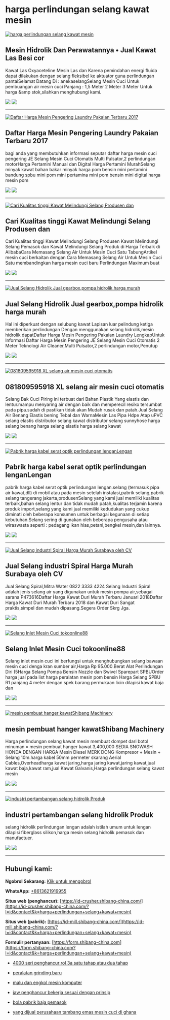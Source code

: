 # harga perlindungan selang kawat mesin

<a href="https://swt.shibang-china.com/?l=id&img&k=harga+perlindungan+selang+kawat+mesin" target="_blank">![harga perlindungan selang kawat mesin](http://static.shibang-china.com/all-800x300/1411.jpg)</a>

## Mesin Hidrolik Dan Perawatannya • Jual Kawat Las Besi cor
Kawat Las Oxyaceteline Mesin Las dan Karena pemindahan energi fluida dapat dilakukan dengan selang fleksibel ke aktuator guna perlindungan pantaiSelamat Datang Di : anekaselangSelang Mesin Cuci Untuk pembuangan air mesin cuci Panjang : 1,5 Meter 2 Meter 3 Meter Untuk harga &amp stok,silahkan menghubungi kami.


<a href="https://whatsapp.shibangsoft.com/WhatsApp.php" target="_blank" title="WhatsApp">![](http://static.shibang-china.com/icon/whatsapp.png)</a> <a href="https://swt.shibang-china.com/?l=id&icon&k=harga+perlindungan+selang+kawat+mesin" target="_blank">![](http://static.shibang-china.com/icon/chat-id.png)</a>

---

<a href="https://swt.shibang-china.com/?l=id&img&k=harga+perlindungan+selang+kawat+mesin" target="_blank">![Daftar Harga Mesin Pengering Laundry Pakaian Terbaru 2017](http://static.shibang-china.com/all-800x300/1239.jpg)</a>

## Daftar Harga Mesin Pengering Laundry Pakaian Terbaru 2017
bagi anda yang membutuhkan informasi seputar daftar harga mesin cuci pengering JE Selang Mesin Cuci Otomatis Multi Pulsator,2 perlindungan motorHarga Pertamini Manual dan Digital Harga Pertamini MurahSelang minyak kawat bahan bakar minyak harga pom bensin mini pertamini bandung spbu mini pom mini pertamina mini pom bensin mini digital harga mesin pom


<a href="https://whatsapp.shibangsoft.com/WhatsApp.php" target="_blank" title="WhatsApp">![](http://static.shibang-china.com/icon/whatsapp.png)</a> <a href="https://swt.shibang-china.com/?l=id&icon&k=harga+perlindungan+selang+kawat+mesin" target="_blank">![](http://static.shibang-china.com/icon/chat-id.png)</a>

---

<a href="https://swt.shibang-china.com/?l=id&img&k=harga+perlindungan+selang+kawat+mesin" target="_blank">![Cari Kualitas tinggi Kawat Melindungi Selang Produsen dan](http://static.shibang-china.com/all-800x300/339.jpg)</a>

## Cari Kualitas tinggi Kawat Melindungi Selang Produsen dan
Cari Kualitas tinggi Kawat Melindungi Selang Produsen Kawat Melindungi Selang Pemasok dan Kawat Melindungi Selang Produk di Harga Terbaik di AlibabaCara Memasang Selang Air Untuk Mesin Cuci Satu TabungArtikel mesin cuci berkaitan dengan Cara Memasang Selang Air Untuk Mesin Cuci Satu membandingkan harga mesin cuci baru Perlindungan Maximum buat


<a href="https://whatsapp.shibangsoft.com/WhatsApp.php" target="_blank" title="WhatsApp">![](http://static.shibang-china.com/icon/whatsapp.png)</a> <a href="https://swt.shibang-china.com/?l=id&icon&k=harga+perlindungan+selang+kawat+mesin" target="_blank">![](http://static.shibang-china.com/icon/chat-id.png)</a>

---

<a href="https://swt.shibang-china.com/?l=id&img&k=harga+perlindungan+selang+kawat+mesin" target="_blank">![Jual Selang Hidrolik Jual gearbox,pompa hidrolik harga murah](http://static.shibang-china.com/all-800x300/863.jpg)</a>

## Jual Selang Hidrolik Jual gearbox,pompa hidrolik harga murah
Hal ini diperkuat dengan selubung kawat Lapisan luar pelindung ketiga memberikan perlindungan Dengan menggunakan selang hidrolik,mesin hidrolik dapatDaftar Harga Mesin Pengering Pakaian Laundry LengkapUntuk Informasi Daftar Harga Mesin Pengering JE Selang Mesin Cuci Otomatis 2 Meter Teknologi Air Cleaner,Multi Pulsator,2 perlindungan motor,Penutup


<a href="https://whatsapp.shibangsoft.com/WhatsApp.php" target="_blank" title="WhatsApp">![](http://static.shibang-china.com/icon/whatsapp.png)</a> <a href="https://swt.shibang-china.com/?l=id&icon&k=harga+perlindungan+selang+kawat+mesin" target="_blank">![](http://static.shibang-china.com/icon/chat-id.png)</a>

---

<a href="https://swt.shibang-china.com/?l=id&img&k=harga+perlindungan+selang+kawat+mesin" target="_blank">![081809595918 XL selang air mesin cuci otomatis](http://static.shibang-china.com/all-800x300/97.jpg)</a>

## 081809595918 XL selang air mesin cuci otomatis
Selang Bak Cuci Piring ini terbuat dari Bahan Plastik Yang elastis dan lentur.mampu menyaring air dengan baik dan memperecil resiko tersumbat pada pipa.sudah di pastikan tidak akan Mudah rusak dan patah.Jual Selang Air Benang Elastis bening Tebal dan WarnaMesin Las Pipa Hdpe Atap uPVC selang elastis distributor selang kawat distributor selang sunnyhose harga selang benang harga selang elastis harga selang kawat


<a href="https://whatsapp.shibangsoft.com/WhatsApp.php" target="_blank" title="WhatsApp">![](http://static.shibang-china.com/icon/whatsapp.png)</a> <a href="https://swt.shibang-china.com/?l=id&icon&k=harga+perlindungan+selang+kawat+mesin" target="_blank">![](http://static.shibang-china.com/icon/chat-id.png)</a>

---

<a href="https://swt.shibang-china.com/?l=id&img&k=harga+perlindungan+selang+kawat+mesin" target="_blank">![Pabrik harga kabel serat optik perlindungan lenganLengan](http://static.shibang-china.com/all-800x300/439.jpg)</a>

## Pabrik harga kabel serat optik perlindungan lenganLengan
pabrik harga kabel serat optik perlindungan lengan.selang (termasuk pipa air kawat,dll) di mobil atau pada mesin setelah instalasi,pabrik selang,pabrik selang tangerang jakarta,produsenSelang yang kami jual memiliki kualitas terbaik,bahan selang lentur dan tidak mudah patah,kualitas terjamin karena produk import,selang yang kami jual memiliki kedudukan yang cukup diminati oleh beberapa konsumen untuk berbagai kegunaan di setiap kebutuhan.Selang sering di gunakan oleh beberapa pengusaha atau wiraswasta seperti : pedagang ikan hias,petani,bengkel mesin,dan lainnya.


<a href="https://whatsapp.shibangsoft.com/WhatsApp.php" target="_blank" title="WhatsApp">![](http://static.shibang-china.com/icon/whatsapp.png)</a> <a href="https://swt.shibang-china.com/?l=id&icon&k=harga+perlindungan+selang+kawat+mesin" target="_blank">![](http://static.shibang-china.com/icon/chat-id.png)</a>

---

<a href="https://swt.shibang-china.com/?l=id&img&k=harga+perlindungan+selang+kawat+mesin" target="_blank">![Jual Selang industri Spiral Harga Murah Surabaya oleh CV](http://static.shibang-china.com/all-800x300/80.jpg)</a>

## Jual Selang industri Spiral Harga Murah Surabaya oleh CV
Jual Selang Spiral,Mitra Water 0822 3333 4224 Selang Industri Spiral adalah jenis selang air yang digunakan untuk mesin pompa air,sebagai sarana P473616Daftar Harga Kawat Duri Murah Terbaru Januari 2018Daftar Harga Kawat Duri Murah Terbaru 2018 dan Kawat Duri Sangat praktis,simpel dan mudah dipasang.Segera Order Skrg Jga.


<a href="https://whatsapp.shibangsoft.com/WhatsApp.php" target="_blank" title="WhatsApp">![](http://static.shibang-china.com/icon/whatsapp.png)</a> <a href="https://swt.shibang-china.com/?l=id&icon&k=harga+perlindungan+selang+kawat+mesin" target="_blank">![](http://static.shibang-china.com/icon/chat-id.png)</a>

---

<a href="https://swt.shibang-china.com/?l=id&img&k=harga+perlindungan+selang+kawat+mesin" target="_blank">![Selang Inlet Mesin Cuci tokoonline88](http://static.shibang-china.com/all-800x300/279.jpg)</a>

## Selang Inlet Mesin Cuci tokoonline88
Selang inlet mesin cuci ini berfungsi untuk menghubungkan selang bawaan mesin cuci denga kran sumber air,Harga Rp 95.000.Berat Alat Perlindungan Diri (5Harga Selang Pompa Bensin Nozzle dan Swivel Sparepart SPBUOrder harga jual pada list harga peralatan mesin pom bensin Harga Selang SPBU R1 panjang 4 meter dengan spek barang permukaan licin dilapisi kawat baja dan


<a href="https://whatsapp.shibangsoft.com/WhatsApp.php" target="_blank" title="WhatsApp">![](http://static.shibang-china.com/icon/whatsapp.png)</a> <a href="https://swt.shibang-china.com/?l=id&icon&k=harga+perlindungan+selang+kawat+mesin" target="_blank">![](http://static.shibang-china.com/icon/chat-id.png)</a>

---

<a href="https://swt.shibang-china.com/?l=id&img&k=harga+perlindungan+selang+kawat+mesin" target="_blank">![mesin pembuat hanger kawatShibang Machinery](http://static.shibang-china.com/all-800x300/1277.jpg)</a>

## mesin pembuat hanger kawatShibang Machinery
Harga perlindungan selang kawat mesin membuat dompet dari botol minuman » mesin pembuat hanger kawat 3,400,000 SEDIA SNOWASH HONDA DENGAN HARGA Mesin Diesel MERK DONG Kompresor + Mesin + Selang 10m.harga kabel 50mm permeter skarang Aerial Cables,Overheadharga kawat jaring,harga jaring kawat,jaring kawat,jual kawat baja,kawat ram,jual Kawat Galvanis,Harga perlindungan selang kawat mesin


<a href="https://whatsapp.shibangsoft.com/WhatsApp.php" target="_blank" title="WhatsApp">![](http://static.shibang-china.com/icon/whatsapp.png)</a> <a href="https://swt.shibang-china.com/?l=id&icon&k=harga+perlindungan+selang+kawat+mesin" target="_blank">![](http://static.shibang-china.com/icon/chat-id.png)</a>

---

<a href="https://swt.shibang-china.com/?l=id&img&k=harga+perlindungan+selang+kawat+mesin" target="_blank">![industri pertambangan selang hidrolik Produk](http://static.shibang-china.com/all-800x300/948.jpg)</a>

## industri pertambangan selang hidrolik Produk
selang hidrolik perlindungan lengan adalah istilah umum untuk lengan dilapisi fiberglass silikon,harga mesin selang hidrolik pemasok dan manufactuer.

<a href="https://whatsapp.shibangsoft.com/WhatsApp.php" target="_blank" title="WhatsApp">![](http://static.shibang-china.com/icon/whatsapp.png)</a> <a href="https://swt.shibang-china.com/?l=id&icon&k=harga+perlindungan+selang+kawat+mesin" target="_blank">![](http://static.shibang-china.com/icon/chat-id.png)</a>

---
## Hubungi kami:

**Ngobrol Sekarang:** [Klik untuk mengobrol](https://swt.shibang-china.com?l=id&contact&k=harga+perlindungan+selang+kawat+mesin)

**WhatsApp:**  [+8613621919955](https://whatsapp.shibangsoft.com/WhatsApp.php)

**Situs web (penghancur):** [https://id-crusher.shibang-china.com/](https://id-crusher.shibang-china.com/?l=id&contact&k=harga+perlindungan+selang+kawat+mesin)

**Situs web (pabrik):** [https://id-mill.shibang-china.com/](https://id-mill.shibang-china.com/?l=id&contact&k=harga+perlindungan+selang+kawat+mesin)

**Formulir pertanyaan:** [https://form.shibang-china.com](https://form.shibang-china.com?l=id&contact&k=harga+perlindungan+selang+kawat+mesin)

* [4000 seri penghancur rol 3a satu tahap atau dua tahap](../32/4000%20seri%20penghancur%20rol%203a%20satu%20tahap%20atau%20dua%20tahap.md)

* [peralatan grinding baru](../31/peralatan%20grinding%20baru.md)

* [malu dan engkol mesin komputer](../38/malu%20dan%20engkol%20mesin%20komputer.md)

* [jaw penghancur bekerja sesuai dengan prinsip](../39/jaw%20penghancur%20bekerja%20sesuai%20dengan%20prinsip.md)

* [bola pabrik baja pemasok](../32/bola%20pabrik%20baja%20pemasok.md)

* [yang dijual perusahaan tambang emas mesin cuci di ghana](../34/yang%20dijual%20perusahaan%20tambang%20emas%20mesin%20cuci%20di%20ghana.md)
